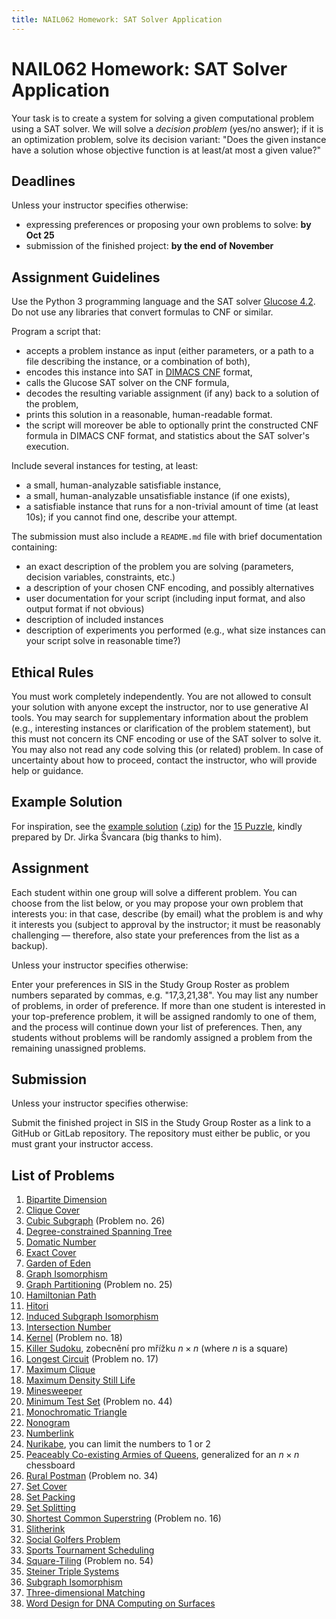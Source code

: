 ```yaml
---
title: NAIL062 Homework: SAT Solver Application
---
```


# NAIL062 Homework: SAT Solver Application

Your task is to create a system for solving a given computational problem using a SAT solver. We will solve a *decision problem* (yes/no answer); if it is an optimization problem, solve its decision variant: "Does the given instance have a solution whose objective function is at least/at most a given value?" 

## Deadlines

Unless your instructor specifies otherwise:

* expressing preferences or proposing your own problems to solve: **by Oct 25**
* submission of the finished project: **by the end of November**

## Assignment Guidelines

Use the Python 3 programming language and the SAT solver [Glucose 4.2](https://github.com/audemard/glucose/). Do not use any libraries that convert formulas to CNF or similar.

Program a script that:

* accepts a problem instance as input (either parameters, or a path to a file describing the instance, or a combination of both),
* encodes this instance into SAT in [DIMACS CNF](https://jix.github.io/varisat/manual/0.2.0/formats/dimacs.html) format,
* calls the Glucose SAT solver on the CNF formula,
* decodes the resulting variable assignment (if any) back to a solution of the problem,
* prints this solution in a reasonable, human-readable format.
* the script will moreover be able to optionally print the constructed CNF formula in DIMACS CNF format, and statistics about the SAT solver's execution.

Include several instances for testing, at least:

* a small, human-analyzable satisfiable instance,
* a small, human-analyzable unsatisfiable instance (if one exists),
* a satisfiable instance that runs for a non-trivial amount of time (at least 10s); if you cannot find one, describe your attempt.

The submission must also include a `README.md` file with brief documentation containing:

* an exact description of the problem you are solving (parameters, decision variables, constraints, etc.)
* a description of your chosen CNF encoding, and possibly alternatives
* user documentation for your script (including input format, and also output format if not obvious)
* description of included instances
* description of experiments you performed (e.g., what size instances can your script solve in reasonable time?)

## Ethical Rules

You must work completely independently. You are not allowed to consult your solution with anyone except the instructor, nor to use generative AI tools. You may search for supplementary information about the problem (e.g., interesting instances or clarification of the problem statement), but this must not concern its CNF encoding or use of the SAT solver to solve it. You may also not read any code solving this (or related) problem. In case of uncertainty about how to proceed, contact the instructor, who will provide help or guidance.

## Example Solution

For inspiration, see the [example solution](https://gitlab.mff.cuni.cz/svancaj/logika_SAT_example) ([.zip](https://github.com/jbulin-mff-uk/nail062/raw/main/tutorial/sat-project/logika_SAT_example-master.zip)) for the [15 Puzzle](https://en.wikipedia.org/wiki/15_puzzle), kindly prepared by Dr. Jirka Švancara (big thanks to him).

## Assignment

Each student within one group will solve a different problem. You can choose from the list below, or you may propose your own problem that interests you: in that case, describe (by email) what the problem is and why it interests you (subject to approval by the instructor; it must be reasonably challenging — therefore, also state your preferences from the list as a backup).

Unless your instructor specifies otherwise:

Enter your preferences in SIS in the Study Group Roster as problem numbers separated by commas, e.g. "17,3,21,38". You may list any number of problems, in order of preference. If more than one student is interested in your top-preference problem, it will be assigned randomly to one of them, and the process will continue down your list of preferences. Then, any students without problems will be randomly assigned a problem from the remaining unassigned problems.

## Submission

Unless your instructor specifies otherwise:

Submit the finished project in SIS in the Study Group Roster as a link to a GitHub or GitLab repository. The repository must either be public, or you must grant your instructor access.

## List of Problems

1. [Bipartite Dimension](https://en.wikipedia.org/wiki/Bipartite_dimension)
2. [Clique Cover](https://en.wikipedia.org/wiki/Clique_cover)
3. [Cubic Subgraph](https://cgi.csc.liv.ac.uk/~ped/teachadmin/COMP202/annotated_np.html) (Problem no. 26)
4. [Degree-constrained Spanning Tree](https://en.wikipedia.org/wiki/Degree-constrained_spanning_tree)
5. [Domatic Number](https://en.wikipedia.org/wiki/Domatic_number)
6. [Exact Cover](https://en.wikipedia.org/wiki/Exact_cover)
7. [Garden of Eden](https://conwaylife.com/wiki/Garden_of_Eden)
8. [Graph Isomorphism](https://en.wikipedia.org/wiki/Graph_isomorphism_problem)
9. [Graph Partitioning](https://cgi.csc.liv.ac.uk/~ped/teachadmin/COMP202/annotated_np.html) (Problem no. 25)
10. [Hamiltonian Path](https://en.wikipedia.org/wiki/Hamiltonian_path_problem)
11. [Hitori](https://en.wikipedia.org/wiki/Hitori)
12. [Induced Subgraph Isomorphism](https://en.wikipedia.org/wiki/Induced_subgraph_isomorphism_problem)
13. [Intersection Number](https://en.wikipedia.org/wiki/Intersection_number_(graph_theory))
14. [Kernel](https://cgi.csc.liv.ac.uk/~ped/teachadmin/COMP202/annotated_np.html) (Problem no. 18)
15. [Killer Sudoku](https://www.csplib.org/Problems/prob057/), zobecnění pro mřížku $n\times n$ (where $n$ is a square)
16. [Longest Circuit](https://cgi.csc.liv.ac.uk/~ped/teachadmin/COMP202/annotated_np.html) (Problem no. 17)
17. [Maximum Clique](https://www.csplib.org/Problems/prob074/)
18. [Maximum Density Still Life](https://www.csplib.org/Problems/prob032/)
19. [Minesweeper](https://en.wikipedia.org/wiki/Minesweeper_(video_game))
20. [Minimum Test Set](https://cgi.csc.liv.ac.uk/~ped/teachadmin/COMP202/annotated_np.html) (Problem no. 44)
21. [Monochromatic Triangle](https://en.wikipedia.org/wiki/Monochromatic_triangle)
22. [Nonogram](https://www.csplib.org/Problems/prob012/)
23. [Numberlink](https://en.wikipedia.org/wiki/Numberlink)
24. [Nurikabe](https://en.wikipedia.org/wiki/Nurikabe_(puzzle)), you can limit the numbers to 1 or 2
25. [Peaceably Co-existing Armies of Queens](https://www.csplib.org/Problems/prob110/), generalized for an $n\times n$ chessboard
26. [Rural Postman](https://cgi.csc.liv.ac.uk/~ped/teachadmin/COMP202/annotated_np.html) (Problem no. 34)
27. [Set Cover](https://en.wikipedia.org/wiki/Set_cover_problem)
28. [Set Packing](https://en.wikipedia.org/wiki/Set_packing)
29. [Set Splitting](https://en.wikipedia.org/wiki/Set_splitting_problem)
30. [Shortest Common Superstring](https://cgi.csc.liv.ac.uk/~ped/teachadmin/COMP202/annotated_np.html) (Problem no. 16)
31. [Slitherink](https://en.wikipedia.org/wiki/Slitherlink)
32. [Social Golfers Problem](https://www.csplib.org/Problems/prob010/)
33. [Sports Tournament Scheduling](https://www.csplib.org/Problems/prob026/)
34. [Square-Tiling](https://cgi.csc.liv.ac.uk/~ped/teachadmin/COMP202/annotated_np.html) (Problem no. 54)
35. [Steiner Triple Systems](https://www.csplib.org/Problems/prob044/)
36. [Subgraph Isomorphism](https://en.wikipedia.org/wiki/Subgraph_isomorphism_problem)
37. [Three-dimensional Matching](https://en.wikipedia.org/wiki/3-dimensional_matching)
38. [Word Design for DNA Computing on Surfaces](https://www.csplib.org/Problems/prob033/)
